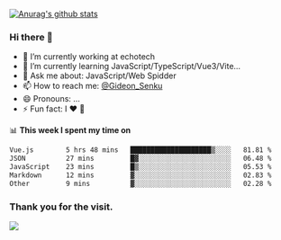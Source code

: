 [![Anurag's github stats](https://github-readme-stats.vercel.app/api?username=gideonsenku)](https://github.com/anuraghazra/github-readme-stats)
### Hi there 👋
- 🔭 I’m currently working at echotech
- 🌱 I’m currently learning JavaScript/TypeScript/Vue3/Vite...
- 💬 Ask me about: JavaScript/Web Spidder 
- 📫 How to reach me: [@Gideon_Senku](https://t.me/Gideon_Senku)
- 😄 Pronouns: ...
- ⚡ Fun fact: I ❤️ 🎵

📊 **This week I spent my time on**
<!--START_SECTION:waka-->

```txt
Vue.js        5 hrs 48 mins   ████████████████████▒░░░░   81.81 %
JSON          27 mins         █▓░░░░░░░░░░░░░░░░░░░░░░░   06.48 %
JavaScript    23 mins         █▒░░░░░░░░░░░░░░░░░░░░░░░   05.53 %
Markdown      12 mins         ▓░░░░░░░░░░░░░░░░░░░░░░░░   02.83 %
Other         9 mins          ▓░░░░░░░░░░░░░░░░░░░░░░░░   02.28 %
```

<!--END_SECTION:waka-->


### Thank you for the visit.
![](http://profile-counter.glitch.me/gideonsenku/count.svg)
<!--
**GideonSenku/GideonSenku** is a ✨ _special_ ✨ repository because its `README.md` (this file) appears on your GitHub profile.

Here are some ideas to get you started:

- 🔭 I’m currently working on ...
- 🌱 I’m currently learning ...
- 👯 I’m looking to collaborate on ...
- 🤔 I’m looking for help with ...
- 💬 Ask me about ...
- 📫 How to reach me: ...
- 😄 Pronouns: ...
- ⚡ Fun fact: ...
-->
